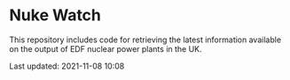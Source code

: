 # Nuke Watch

This repository includes code for retrieving the latest information available on the output of EDF nuclear power plants in the UK.

Last updated: 2021-11-08 10:08